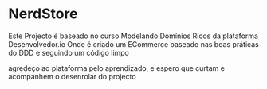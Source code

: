 # NerdStore

Este Projecto é baseado no curso Modelando Domínios Ricos da plataforma Desenvolvedor.io 
Onde é criado um ECommerce baseado nas boas práticas do DDD e seguindo um código limpo 


agredeço ao plataforma pelo aprendizado, e espero que curtam e acompanhem o desenrolar do projecto 
